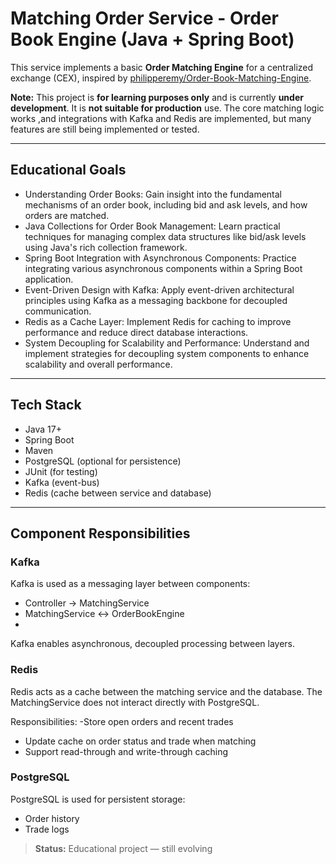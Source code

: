 # Matching Order Service - Order Book Engine (Java + Spring Boot)

This service implements a basic **Order Matching Engine** for a centralized exchange (CEX), inspired by [philipperemy/Order-Book-Matching-Engine](https://github.com/philipperemy/Order-Book-Matching-Engine).

**Note:** This project is **for learning purposes only** and is currently **under development**. It is **not suitable for production** use. The core matching logic works ,and integrations with Kafka and Redis are implemented, but many features are still being implemented or tested.

---

## Educational Goals
- Understanding Order Books: Gain insight into the fundamental mechanisms of an order book, including bid and ask levels, and how orders are matched.
- Java Collections for Order Book Management: Learn practical techniques for managing complex data structures like bid/ask levels using Java's rich collection framework.
- Spring Boot Integration with Asynchronous Components: Practice integrating various asynchronous components within a Spring Boot application.
- Event-Driven Design with Kafka: Apply event-driven architectural principles using Kafka as a messaging backbone for decoupled communication.
- Redis as a Cache Layer: Implement Redis for caching to improve performance and reduce direct database interactions.
- System Decoupling for Scalability and Performance: Understand and implement strategies for decoupling system components to enhance scalability and overall performance.

---

## Tech Stack

- Java 17+
- Spring Boot
- Maven
- PostgreSQL (optional for persistence)
- JUnit (for testing)
- Kafka (event-bus)
- Redis (cache between service and database)

---

## Component Responsibilities

### Kafka
Kafka is used as a messaging layer between components:
- Controller → MatchingService
- MatchingService ↔ OrderBookEngine
- 
Kafka enables asynchronous, decoupled processing between layers.

### Redis

Redis acts as a cache between the matching service and the database.
The MatchingService does not interact directly with PostgreSQL.

Responsibilities:
-Store open orders and recent trades
- Update cache on order status and trade when matching
- Support read-through and write-through caching

### PostgreSQL
PostgreSQL is used for persistent storage:
- Order history
- Trade logs


> **Status:** Educational project — still evolving

